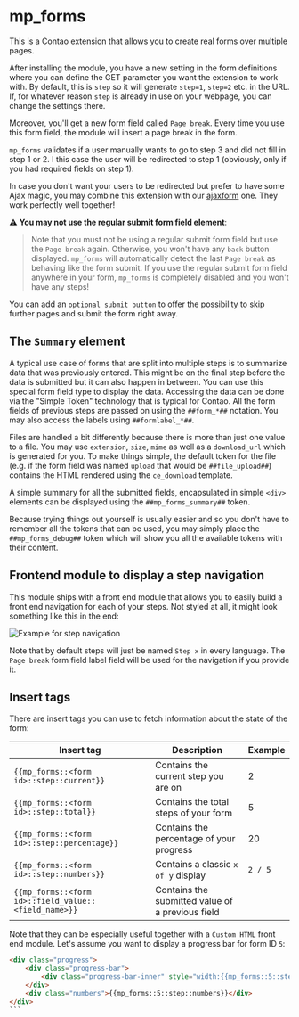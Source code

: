 # mp_forms

This is a Contao extension that allows you to create real forms over multiple pages.

After installing the module, you have a new setting in the form definitions where you can define the GET parameter
you want the extension to work with. By default, this is `step` so it will generate `step=1`, `step=2` etc. in the URL.
If, for whatever reason `step` is already in use on your webpage, you can change the settings there.

Moreover, you'll get a new form field called `Page break`. Every time you use this form field, the module will insert a
page break in the form.

`mp_forms` validates if a user manually wants to go to step 3 and did not fill in step 1 or 2. I this case the user will be redirected
to step 1 (obviously, only if you had required fields on step 1).

In case you don't want your users to be redirected but prefer to have some Ajax magic, you may combine this extension
with our [ajaxform](https://github.com/terminal42/contao-ajaxform) one. They work perfectly well together!

:warning: **You may not use the regular submit form field element**:
> Note that you must not be using a regular submit form field but use the `Page break` again. Otherwise, you
> won't have any `back` button displayed. `mp_forms` will automatically detect the last `Page break` as behaving like the form submit.
> If you use the regular submit form field anywhere in your form, `mp_forms` is completely disabled and you won't have
> any steps!

You can add an `optional submit button` to offer the possibility to skip further pages and submit the form right away.

## The `Summary` element

A typical use case of forms that are split into multiple steps is to summarize data that was previously entered.
This might be on the final step before the data is submitted but it can also happen in between.
You can use this special form field type to display the data.
Accessing the data can be done via the "Simple Token" technology that is typical for Contao.
All the form fields of previous steps are passed on using the `##form_*##` notation.
You may also access the labels using `##formlabel_*##`.

Files are handled a bit differently because there is more than just one value to a file.
You may use `extension`, `size`, `mime` as well as a `download_url` which is generated for you.
To make things simple, the default token for the file (e.g. if the form field was named `upload` that would be `##file_upload##`)
contains the HTML rendered using the `ce_download` template.

A simple summary for all the submitted fields, encapsulated in simple `<div>` elements can be displayed using
the `##mp_forms_summary##` token.

Because trying things out yourself is usually easier and so you don't have to remember all the tokens that can be
used, you may simply place the `##mp_forms_debug##` token  which will show you all the available tokens with their
content.

## Frontend module to display a step navigation

This module ships with a front end module that allows you to easily build a front end navigation for
each of your steps.
Not styled at all, it might look something like this in the end:

![Example for step navigation](docs/navigation_example.png)

Note that by default steps will just be named `Step x` in every language. The `Page break` form field
label field will be used for the navigation if you provide it.
    
## Insert tags

There are insert tags you can use to fetch information about the state of the form:

| Insert tag  |  Description | Example  |
|---|---|---|
| `{{mp_forms::<form id>::step::current}}`  |  Contains the current step you are on | 2  |
| `{{mp_forms::<form id>::step::total}}`  |  Contains the total steps of your form | 5  |
| `{{mp_forms::<form id>::step::percentage}}`  |  Contains the percentage of your progress | 20  |
| `{{mp_forms::<form id>::step::numbers}}` | Contains a classic `x of y` display | `2 / 5`|
| `{{mp_forms::<form id>::field_value::<field_name>}}` | Contains the submitted value of a previous field |

Note that they can be especially useful together with a `Custom HTML` front end module.
Let's assume you want to display a progress bar for form ID `5`:

````html
<div class="progress">
    <div class="progress-bar">
        <div class="progress-bar-inner" style="width:{{mp_forms::5::step::percentage}}%"></div>
    </div>
    <div class="numbers">{{mp_forms::5::step::numbers}}</div>
</div>
```
